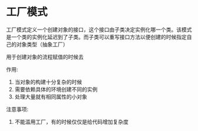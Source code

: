 # 工厂模式
工厂模式定义一个创建对象的接口，这个接口由子类决定实例化哪一个类。该模式是一个类的实例化延迟到了子类。而子类可以重写接口方法以便创建的时候指定自己的对象类型（抽象工厂）

用于创建对象的流程赋值的时候去

作用:
  1. 当对象的构建十分复杂的时候
  2. 需要依赖具体的环境创建不同的实例
  3. 处理大量就有相同属性的小对象


注意事项: 
  1. 不能滥用工厂，有的时候仅仅是给代码增加复杂度